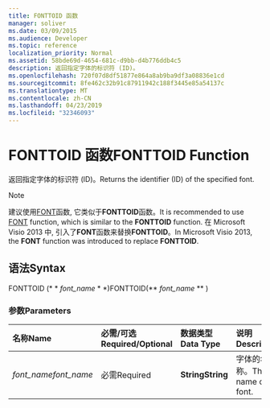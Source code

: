 ```yaml
---
title: FONTTOID 函数
manager: soliver
ms.date: 03/09/2015
ms.audience: Developer
ms.topic: reference
localization_priority: Normal
ms.assetid: 58bde69d-4654-681c-d9bb-d4b776ddb4c5
description: 返回指定字体的标识符 (ID)。
ms.openlocfilehash: 720f07d8df51877e864a8ab9ba9df3a08836e1cd
ms.sourcegitcommit: 8fe462c32b91c87911942c188f3445e85a54137c
ms.translationtype: MT
ms.contentlocale: zh-CN
ms.lasthandoff: 04/23/2019
ms.locfileid: "32346093"
---
```

# <a name="fonttoid-function"></a><span data-ttu-id="24918-103">FONTTOID 函数</span><span class="sxs-lookup"><span data-stu-id="24918-103">FONTTOID Function</span></span>

<span data-ttu-id="24918-104">返回指定字体的标识符 (ID)。</span><span class="sxs-lookup"><span data-stu-id="24918-104">Returns the identifier (ID) of the specified font.</span></span>
  
> [!NOTE]
> <span data-ttu-id="24918-105">建议使用[FONT](font-function.md)函数, 它类似于**FONTTOID**函数。</span><span class="sxs-lookup"><span data-stu-id="24918-105">It is recommended to use [FONT](font-function.md) function, which is similar to the **FONTTOID** function.</span></span> <span data-ttu-id="24918-106">在 Microsoft Visio 2013 中, 引入了**FONT**函数来替换**FONTTOID**。</span><span class="sxs-lookup"><span data-stu-id="24918-106">In Microsoft Visio 2013, the **FONT** function was introduced to replace **FONTTOID**.</span></span> 
  
## <a name="syntax"></a><span data-ttu-id="24918-107">语法</span><span class="sxs-lookup"><span data-stu-id="24918-107">Syntax</span></span>

<span data-ttu-id="24918-108">FONTTOID (\* \* *font_name* \* \*)</span><span class="sxs-lookup"><span data-stu-id="24918-108">FONTTOID(\*\* *font_name* \*\* )</span></span> 
  
### <a name="parameters"></a><span data-ttu-id="24918-109">参数</span><span class="sxs-lookup"><span data-stu-id="24918-109">Parameters</span></span>

|<span data-ttu-id="24918-110">**名称**</span><span class="sxs-lookup"><span data-stu-id="24918-110">**Name**</span></span>|<span data-ttu-id="24918-111">**必需/可选**</span><span class="sxs-lookup"><span data-stu-id="24918-111">**Required/Optional**</span></span>|<span data-ttu-id="24918-112">**数据类型**</span><span class="sxs-lookup"><span data-stu-id="24918-112">**Data Type**</span></span>|<span data-ttu-id="24918-113">**说明**</span><span class="sxs-lookup"><span data-stu-id="24918-113">**Description**</span></span>|
|:-----|:-----|:-----|:-----|
| <span data-ttu-id="24918-114">_font_name_</span><span class="sxs-lookup"><span data-stu-id="24918-114">_font_name_</span></span> <br/> |<span data-ttu-id="24918-115">必需</span><span class="sxs-lookup"><span data-stu-id="24918-115">Required</span></span>  <br/> |<span data-ttu-id="24918-116">**String**</span><span class="sxs-lookup"><span data-stu-id="24918-116">**String**</span></span> <br/> |<span data-ttu-id="24918-117">字体的名称。</span><span class="sxs-lookup"><span data-stu-id="24918-117">The name of the font.</span></span>  <br/> |
   

